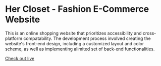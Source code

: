 # Her Closet - Fashion E-Commerce Website

This is an online shopping website that prioritizes accessibility and cross-platform compatability. The development process involved creating the website's front-end design, including a customized layout and color scheme, as well as implementing alimited set of back-end functionalities.

[Check out live](https://hercloset.aakankshapharande.com/)